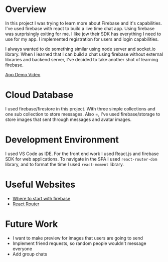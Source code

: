 # Overview

In this project I was trying to learn more about Firebase and it's capabilities. I've used firebase with react to build a live time chat app. Using firebase was surprisingly exiting for me. I like jow their SDK has everything I need to use for my app. I implemented registration for users and login capabilities.

I always wanted to do something similar using node server and socket.io library. When I learned that I can build a chat using firebase without external libraries and backend server, I've decided to take another shot of learning firebase.

[App Demo Video](https://youtu.be/cnRNP6k0KIU)

# Cloud Database

I used firebase/firestore in this project. With three simple collections and one sub collection to store messages. Also =, I've used firebase/storage to store images that sent through messages and avatar images.

# Development Environment

I used VS Code as IDE. For the front end work I used React.js and firebase SDK for web applications. To navigate in the SPA I used `react-router-dom` library, and to format the time I used `react-moment` library.

# Useful Websites

-   [Where to start with firebase](https://firebase.google.com/docs/web/setup)
-   [React Router](https://reactrouter.com/docs/en/v6/getting-started/overview)

# Future Work

-   I want to make preview for images that users are going to send
-   Implement friend requests, so random people wouldn't message everyone
-   Add group chats
